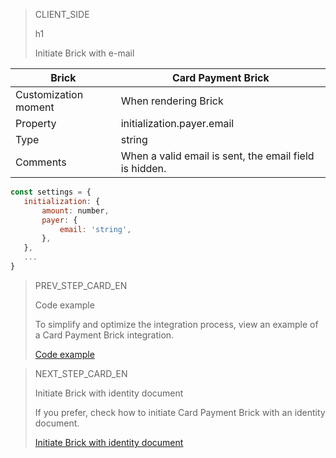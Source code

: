 > CLIENT_SIDE
>
> h1
>
> Initiate Brick with e-mail

| Brick | Card Payment Brick |
| --- | --- |
| Customization moment | When rendering Brick |
| Property | initialization.payer.email |
| Type | string |
| Comments | When a valid email is sent, the email field is hidden. |

```javascript
const settings = {
   initialization: {
       amount: number,
       payer: {
           email: 'string',
       },
   },
   ...
}
```
 
> PREV_STEP_CARD_EN
>
> Code example
>
> To simplify and optimize the integration process, view an example of a Card Payment Brick integration.
>
> [Code example](/developers/en/docs/checkout-bricks/card-payment-brick/code-example)

> NEXT_STEP_CARD_EN
>
> Initiate Brick with identity document
>
> If you prefer, check how to initiate Card Payment Brick with an identity document.
>
> [Initiate Brick with identity document](/developers/en/docs/checkout-bricks/card-payment-brick/additional-customization/initiate-brick-with-document)